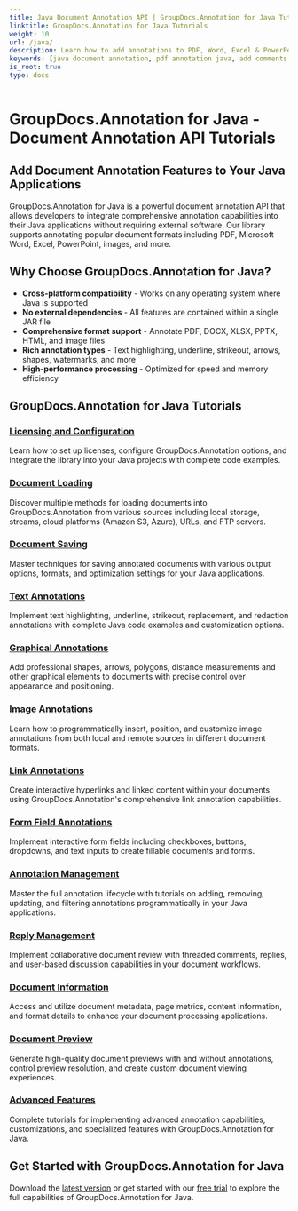 ```yaml
---
title: Java Document Annotation API | GroupDocs.Annotation for Java Tutorials & Examples
linktitle: GroupDocs.Annotation for Java Tutorials
weight: 10
url: /java/
description: Learn how to add annotations to PDF, Word, Excel & PowerPoint documents with GroupDocs.Annotation for Java API. Step-by-step integration tutorials and code examples.
keywords: [java document annotation, pdf annotation java, add comments to documents java, document markup api, java annotation library, collaborative document review]
is_root: true
type: docs
---
```

# GroupDocs.Annotation for Java - Document Annotation API Tutorials

## Add Document Annotation Features to Your Java Applications

GroupDocs.Annotation for Java is a powerful document annotation API that allows developers to integrate comprehensive annotation capabilities into their Java applications without requiring external software. Our library supports annotating popular document formats including PDF, Microsoft Word, Excel, PowerPoint, images, and more.

## Why Choose GroupDocs.Annotation for Java?

- **Cross-platform compatibility** - Works on any operating system where Java is supported
- **No external dependencies** - All features are contained within a single JAR file
- **Comprehensive format support** - Annotate PDF, DOCX, XLSX, PPTX, HTML, and image files
- **Rich annotation types** - Text highlighting, underline, strikeout, arrows, shapes, watermarks, and more
- **High-performance processing** - Optimized for speed and memory efficiency

## GroupDocs.Annotation for Java Tutorials

### [Licensing and Configuration](./licensing-and-configuration)
Learn how to set up licenses, configure GroupDocs.Annotation options, and integrate the library into your Java projects with complete code examples.

### [Document Loading](./document-loading)
Discover multiple methods for loading documents into GroupDocs.Annotation from various sources including local storage, streams, cloud platforms (Amazon S3, Azure), URLs, and FTP servers.

### [Document Saving](./document-saving)
Master techniques for saving annotated documents with various output options, formats, and optimization settings for your Java applications.

### [Text Annotations](./text-annotations)
Implement text highlighting, underline, strikeout, replacement, and redaction annotations with complete Java code examples and customization options.

### [Graphical Annotations](./graphical-annotations)
Add professional shapes, arrows, polygons, distance measurements and other graphical elements to documents with precise control over appearance and positioning.

### [Image Annotations](./image-annotations)
Learn how to programmatically insert, position, and customize image annotations from both local and remote sources in different document formats.

### [Link Annotations](./link-annotations)
Create interactive hyperlinks and linked content within your documents using GroupDocs.Annotation's comprehensive link annotation capabilities.

### [Form Field Annotations](./form-field-annotations)
Implement interactive form fields including checkboxes, buttons, dropdowns, and text inputs to create fillable documents and forms.

### [Annotation Management](./annotation-management)
Master the full annotation lifecycle with tutorials on adding, removing, updating, and filtering annotations programmatically in your Java applications.

### [Reply Management](./reply-management)
Implement collaborative document review with threaded comments, replies, and user-based discussion capabilities in your document workflows.

### [Document Information](./document-information)
Access and utilize document metadata, page metrics, content information, and format details to enhance your document processing applications.

### [Document Preview](./document-preview)
Generate high-quality document previews with and without annotations, control preview resolution, and create custom document viewing experiences.

### [Advanced Features](./advanced-features)
Complete tutorials for implementing advanced annotation capabilities, customizations, and specialized features with GroupDocs.Annotation for Java.

## Get Started with GroupDocs.Annotation for Java

Download the [latest version](https://releases.groupdocs.com/annotation/java/) or get started with our [free trial](https://releases.groupdocs.com/annotation/java/) to explore the full capabilities of GroupDocs.Annotation for Java.
